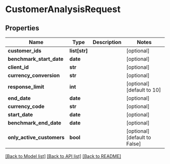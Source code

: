 # CustomerAnalysisRequest

## Properties
Name | Type | Description | Notes
------------ | ------------- | ------------- | -------------
**customer_ids** | **list[str]** |  | [optional] 
**benchmark_start_date** | **date** |  | [optional] 
**client_id** | **str** |  | [optional] 
**currency_conversion** | **str** |  | [optional] 
**response_limit** | **int** |  | [optional] [default to 10]
**end_date** | **date** |  | [optional] 
**currency_code** | **str** |  | [optional] 
**start_date** | **date** |  | [optional] 
**benchmark_end_date** | **date** |  | [optional] 
**only_active_customers** | **bool** |  | [optional] [default to False]

[[Back to Model list]](../README.md#documentation-for-models) [[Back to API list]](../README.md#documentation-for-api-endpoints) [[Back to README]](../README.md)


